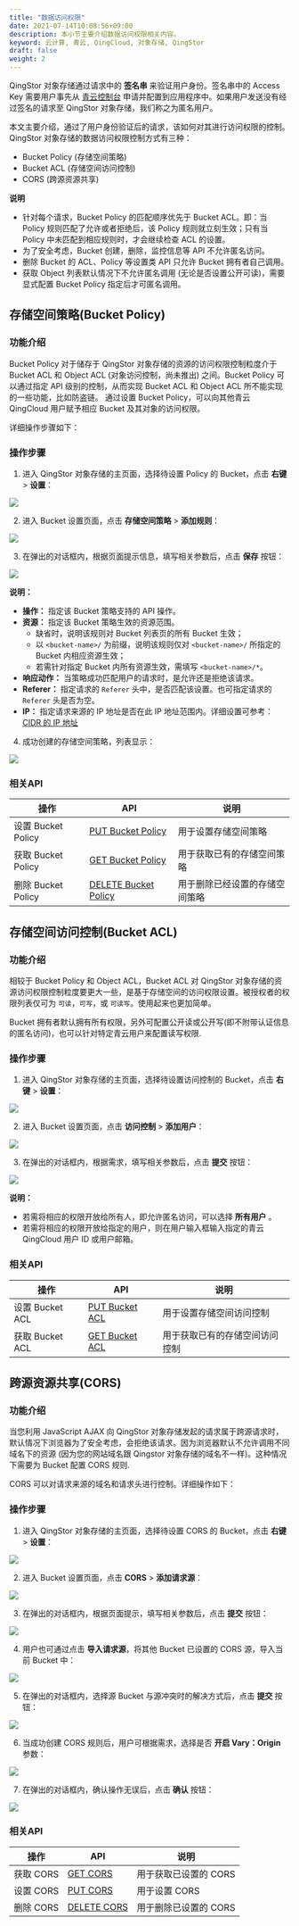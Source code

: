```yaml
---
title: "数据访问权限"
date: 2021-07-14T10:08:56+09:00
description: 本小节主要介绍数据访问权限相关内容。
keyword: 云计算, 青云, QingCloud, 对象存储, QingStor
draft: false
weight: 2
---
```


QingStor 对象存储通过请求中的 **签名串** 来验证用户身份。签名串中的 Access Key 需要用户事先从 [青云控制台](https://console.qingcloud.com/login) 申请并配置到应用程序中。如果用户发送没有经过签名的请求至 QingStor 对象存储，我们称之为匿名用户。

本文主要介绍，通过了用户身份验证后的请求，该如何对其进行访问权限的控制。QingStor 对象存储的数据访问权限控制方式有三种：

- Bucket Policy (存储空间策略)
- Bucket ACL (存储空间访问控制)
- CORS (跨源资源共享)


**说明**
 - 针对每个请求，Bucket Policy 的匹配顺序优先于 Bucket ACL。即：当 Policy 规则匹配了允许或者拒绝后，该 Policy 规则就立刻生效；只有当 Policy 中未匹配到相应规则时，才会继续检查 ACL 的设置。
 - 为了安全考虑，Bucket 创建，删除，监控信息等 API 不允许匿名访问。
 - 删除 Bucket 的 ACL、Policy 等设置类 API 只允许 Bucket 拥有者自己调用。
 - 获取 Object 列表默认情况下不允许匿名调用 (无论是否设置公开可读)，需要显式配置 Bucket Policy 指定后才可匿名调用。

## 存储空间策略(Bucket Policy)

### 功能介绍

Bucket Policy 对于储存于 QingStor 对象存储的资源的访问权限控制粒度介于 Bucket ACL 和 Object ACL (对象访问控制，尚未推出) 之间。Bucket Policy 可以通过指定 API 级别的控制，从而实现 Bucket ACL 和 Object ACL 所不能实现的一些功能，比如防盗链。
通过设置 Bucket Policy，可以向其他青云 QingCloud 用户赋予相应 Bucket 及其对象的访问权限。

详细操作步骤如下：

### 操作步骤
1. 进入 QingStor 对象存储的主页面，选择待设置 Policy 的 Bucket，点击 **右键** > **设置**：

 ![](/storage/object-storage/_images/set_bucket_policy1.png)

2. 进入 Bucket 设置页面，点击 **存储空间策略** > **添加规则**：

 ![](/storage/object-storage/_images/set_bucket_policy2.png)

3. 在弹出的对话框内，根据页面提示信息，填写相关参数后，点击 **保存** 按钮：

 ![](/storage/object-storage/_images/set_bucket_policy3.png)

 **说明：**
   - **操作：** 指定该 Bucket 策略支持的 API 操作。
   - **资源：** 指定该 Bucket 策略生效的资源范围。
      - 缺省时，说明该规则对 Bucket 列表页的所有 Bucket 生效；
      - 以 `<bucket-name>/` 为前缀，说明该规则仅对 `<bucket-name>/` 所指定的 Bucket 内相应资源生效；
      - 若需针对指定 Bucket 内所有资源生效，需填写 `<bucket-name>/*`。
   - **响应动作：** 当策略成功匹配用户的请求时，是允许还是拒绝该请求。
   - **Referer：** 指定请求的 `Referer` 头中，是否匹配该设置。也可指定请求的 `Referer` 头是否为空。
   - **IP：** 指定请求来源的 IP 地址是否在此 IP 地址范围内。详细设置可参考：[CIDR 的 IP 地址](/storage/object-storage/faq/cidr_ip/)

4. 成功创建的存储空间策略，列表显示：

 ![](/storage/object-storage/_images/set_bucket_policy4.png)

### 相关API

|操作|API|说明|
|--|--|--|
|设置 Bucket Policy|[PUT Bucket Policy](/storage/object-storage/api/bucket/policy/put_policy)|用于设置存储空间策略|
|获取 Bucket Policy|[GET Bucket Policy](/storage/object-storage/api/bucket/policy/get_policy)|用于获取已有的存储空间策略|
|删除 Bucket Policy|[DELETE Bucket Policy](/storage/object-storage/api/bucket/policy/delete_policy)|用于删除已经设置的存储空间策略|
 

## 存储空间访问控制(Bucket ACL)

### 功能介绍

相较于 Bucket Policy 和 Object ACL，Bucket ACL 对 QingStor 对象存储的资源访问权限控制粒度要更大一些，是基于存储空间的访问权限设置。被授权者的权限列表仅可为 `可读`，`可写`，或 `可读写`。使用起来也更加简单。

Bucket 拥有者默认拥有所有权限，另外可配置公开读或公开写(即不附带认证信息的匿名访问)，也可以针对特定青云用户来配置读写权限.

### 操作步骤
1. 进入 QingStor 对象存储的主页面，选择待设置访问控制的 Bucket，点击 **右键** > **设置**：

 ![](/storage/object-storage/_images/set_bucket_acl1.png)

2. 进入 Bucket 设置页面，点击 **访问控制** > **添加用户**：

 ![](/storage/object-storage/_images/set_bucket_acl2.png)

3. 在弹出的对话框内，根据需求，填写相关参数后，点击 **提交** 按钮：

 ![](/storage/object-storage/_images/set_bucket_acl3.png)

 **说明：**
   - 若需将相应的权限开放给所有人，即允许匿名访问，可以选择 **所有用户** 。
   - 若需将相应的权限开放给指定的用户，则在用户输入框输入指定的青云 QingCloud 用户 ID 或用户邮箱。


### 相关API
|操作|API|说明|
|--|--|--|
|设置 Bucket ACL|[PUT Bucket ACL](/storage/object-storage/api/bucket/acl/put_acl)|用于设置存储空间访问控制|
|获取 Bucket ACL|[GET Bucket ACL](/storage/object-storage/api/bucket/acl/get_acl)|用于获取已有的存储空间访问控制|


## 跨源资源共享(CORS)

### 功能介绍

当您利用 JavaScript AJAX 向 QingStor 对象存储发起的请求属于跨源请求时，默认情况下浏览器为了安全考虑，会拒绝该请求。因为浏览器默认不允许调用不同域名下的资源 (因为您的网站域名跟 Qingstor 对象存储的域名不一样)。这种情况下需要为 Bucket 配置 CORS 规则.

CORS 可以对请求来源的域名和请求头进行控制。详细操作如下：

### 操作步骤
1. 进入 QingStor 对象存储的主页面，选择待设置 CORS 的 Bucket，点击 **右键** > **设置**：

 ![](/storage/object-storage/_images/set_bucket_cors1.png)

2. 进入 Bucket 设置页面，点击 **CORS** > **添加请求源**：

 ![](/storage/object-storage/_images/set_bucket_cors2.png)

3. 在弹出的对话框内，根据页面提示，填写相关参数后，点击 **提交** 按钮：

 ![](/storage/object-storage/_images/set_bucket_cors3.png)

4. 用户也可通过点击 **导入请求源**，将其他 Bucket 已设置的 CORS 源，导入当前 Bucket 中：

 ![](/storage/object-storage/_images/set_bucket_cors4.png)

5. 在弹出的对话框内，选择源 Bucket 与源冲突时的解决方式后，点击 **提交** 按钮：

 ![](/storage/object-storage/_images/set_bucket_cors5.png)

6. 当成功创建 CORS 规则后，用户可根据需求，选择是否 **开启 Vary：Origin** 参数：

 ![](/storage/object-storage/_images/set_bucket_cors6.png)

7. 在弹出的对话框内，确认操作无误后，点击 **确认** 按钮：

 ![](/storage/object-storage/_images/set_bucket_cors7.png)


### 相关API

|操作|API|说明|
|--|--|--|
|获取 CORS|[GET CORS](/storage/object-storage/api/bucket/cors/get_cors)|用于获取已设置的 CORS|
|设置 CORS|[PUT CORS](/storage/object-storage/api/bucket/cors/put_cors)|用于设置 CORS|
|删除 CORS|[DELETE CORS](/storage/object-storage/api/bucket/cors/delete_cors)|用于删除已设置的 CORS|
